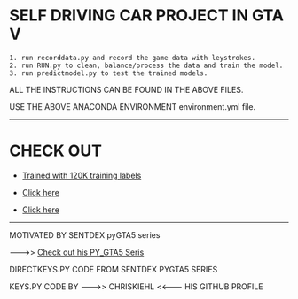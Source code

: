 # SELF DRIVING CAR PROJECT IN GTA V

    1. run recorddata.py and record the game data with leystrokes.
    2. run RUN.py to clean, balance/process the data and train the model.
    3. run predictmodel.py to test the trained models.
    
ALL THE INSTRUCTIONS CAN BE FOUND IN THE ABOVE FILES.

USE THE ABOVE ANACONDA ENVIRONMENT environment.yml file. 
_______________________________________________________________________________________
# CHECK OUT 

*   [Trained with 120K training labels](https://www.youtube.com/watch?v=CtJixj72qYg)

*   [Click here](https://www.youtube.com/watch?v=cTnjW0aHlnY&feature=youtu.be)
      
*   [Click here](https://www.youtube.com/watch?v=C73QPAovX-E&feature=youtu.be)  

_______________________________________________________________________________________
MOTIVATED BY SENTDEX pyGTA5 series

--->> [Check out his PY_GTA5 Seris](https://www.youtube.com/watch?v=ks4MPfMq8aQ&list=PLQVvvaa0QuDeETZEOy4VdocT7TOjfSA8a)  
    
DIRECTKEYS.PY CODE FROM SENTDEX PYGTA5 SERIES

KEYS.PY CODE BY --->> CHRISKIEHL <<--- HIS GITHUB PROFILE


